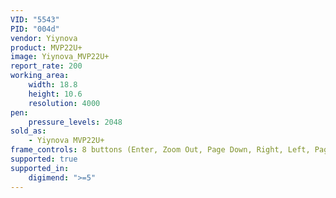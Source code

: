 ```yaml
---
VID: "5543"
PID: "004d"
vendor: Yiynova
product: MVP22U+
image: Yiynova_MVP22U+
report_rate: 200
working_area:
    width: 18.8
    height: 10.6
    resolution: 4000
pen:
    pressure_levels: 2048
sold_as:
    - Yiynova MVP22U+
frame_controls: 8 buttons (Enter, Zoom Out, Page Down, Right, Left, Page Up, Zoom In, Esc)
supported: true
supported_in:
    digimend: ">=5"
---
```

